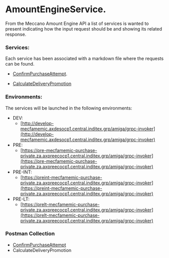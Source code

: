 # AmountEngineService.

From the Meccano Amount Engine API a list of services is wanted to present indicating how the input request should be and showing its related response.

### Services:
Each service has been associated with a markdown file where the requests can be found.

* [ConfirmPurchaseAttempt](README_ConfirmPurchaseAttempt.md). 


* [CalculateDeliveryPromotion](README_CalculateDeliveryPromotion.md)

### Environments:
The services will be launched in the following environments:

* DEV: 
  * [http://develop-mecfamemic.axdesocp1.central.inditex.grp/amiga/grpc-invoker](http://develop-mecfamemic.axdesocp1.central.inditex.grp/amiga/grpc-invoker)
* PRE:
  * [https://pre-mecfamemic-purchase-private.za.axpreecocp1.central.inditex.grp/amiga/grpc-invoker](https://pre-mecfamemic-purchase-private.za.axpreecocp1.central.inditex.grp/amiga/grpc-invoker)
* PRE-INT:
  * [https://preint-mecfamemic-purchase-private.za.axpreecocp1.central.inditex.grp/amiga/grpc-invoker](https://preint-mecfamemic-purchase-private.za.axpreecocp1.central.inditex.grp/amiga/grpc-invoker)
* PRE-LT:
  * [https://prelt-mecfamemic-purchase-private.za.axpreecocp1.central.inditex.grp/amiga/grpc-invoker](https://prelt-mecfamemic-purchase-private.za.axpreecocp1.central.inditex.grp/amiga/grpc-invoker)

### Postman Collection
* [ConfirmPurchaseAttempt](https://axinic.central.inditex.grp/confluence/pages/viewpage.action?pageId=421567170)
* CalculateDeliveryPromotion
